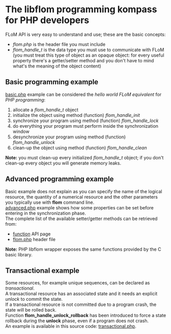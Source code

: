 # The libflom programming kompass for PHP developers

FLoM API is very easy to understand and use; these are the basic concepts:

* *flom.php* is the header file you must include
* *flom_handle_t* is the data type you must use to communicate with FLoM (you must treat this type of object as an opaque object: for every useful property there's a getter/setter method and you don't have to mind what's the meaning of the object content)

## Basic programming example

[basic.php](https://github.com/tiian/flom/blob/master/doc/examples/php/basic.php.in) example can be considered the *hello world FLoM equivalent* for *PHP programming*:

1. allocate a *flom_handle_t* object
2. initialize the object using method (function) *flom_handle_init*
3. synchronize your program using method (function) *flom_handle_lock*
4. do everything your program must perform inside the synchronization window
5. desynchronize your program using method (function) *flom_handle_unlock*
6. clean-up the object using method (function) *flom_handle_clean*

**Note:** you must clean-up every initialized *flom_handle_t* object; if you don't clean-up every object you will generate memory leaks.

## Advanced programming example
Basic example does not explain as you can specify the name of the logical resource, the quantity of a numerical resource and the other parameters you typically use with **flom** command line.     
[advanced.php](https://github.com/tiian/flom/blob/master/doc/examples/php/advanced.php.in) example shows how some properties can be set before entering in the synchronization phase.    
The complete list of the available setter/getter methods can be retrieved from:

* [function](http://flom.sourceforge.net/globals_func.html) API page
* [flom.php](https://sourceforge.net/p/flom/code/ci/master/tree/src/php/flom.php) header file

**Note:** PHP libflom wrapper exposes the same functions provided by the C basic library.

## Transactional example
Some resources, for example unique sequences, can be declared as *transactional*.    
A transactional resource has an associated state and it needs an explicit *unlock* to commit the state.     
If a transactional resource is not committed due to a program crash, the state will be rolled back.   
Function **flom_handle_unlock_rollback** has been introduced to force a state rollback during the **unlock** phase, even if a program does not crash.    
An example is available in this source code: [transactional.php](https://github.com/tiian/flom/blob/master/doc/examples/php/transactional.php.in).

